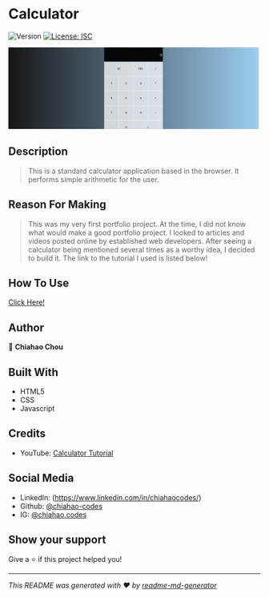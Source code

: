 # Calculator
![Version](https://img.shields.io/badge/version-1-blue.svg?cacheSeconds=2592000)
[![License: ISC](https://img.shields.io/badge/License-ISC-yellow.svg)](#)


<picture><img alt= "calculator screenshot" src="./calculator_scrnshot.png" style = "margin-left=auto, margin-right=auto"></picture>


## Description

> This is a standard calculator application based in the browser. It performs simple arithmetic for the user.


## Reason For Making

> This was my very first portfolio project. At the time, I did not know what would make a good portfolio project.
I looked to articles and videos posted online by established web developers. After seeing a calculator being mentioned several times as a worthy idea, I decided to build it. The link to the tutorial I used is listed below!


## How To Use
[Click Here!](https://chiahao-codes.github.io/calculator/)


## Author

👤 **Chiahao Chou**


## Built With

* HTML5
* CSS
* Javascript


## Credits

* YouTube: [Calculator Tutorial](https://youtu.be/j59qQ7YWLxw)


## Social Media

* LinkedIn: (https://www.linkedin.com/in/chiahaocodes/)
* Github: [@chiahao-codes](https://github.com/chiahao-codes)
* IG: [@chiahao.codes](https://www.instagram.com/chiahao.codes/)


## Show your support
Give a ⭐️ if this project helped you!

***
_This README was generated with ❤️ by [readme-md-generator](https://github.com/kefranabg/readme-md-generator)_